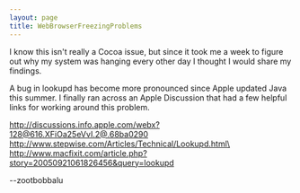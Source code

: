 ```yaml
---
layout: page
title: WebBrowserFreezingProblems
---
```


I know this isn't really a Cocoa issue, but since it took me a week to figure out why my system was hanging every other day I thought I would share my findings.

A bug in     lookupd has become more pronounced since Apple updated Java this summer. I finally ran across an Apple Discussion that had a few helpful links for working around this problem.

http://discussions.info.apple.com/webx?128@616.XFiOa25eVvI.2@.68ba0290
http://www.stepwise.com/Articles/Technical/Lookupd.html\
http://www.macfixit.com/article.php?story=20050921061826456&query=lookupd

--zootbobbalu

